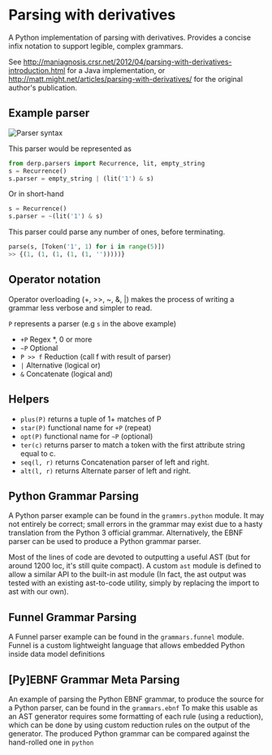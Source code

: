 # Parsing with derivatives
A Python implementation of parsing with derivatives. Provides a concise infix notation to support legible, complex grammars.

See http://maniagnosis.crsr.net/2012/04/parsing-with-derivatives-introduction.html for a Java implementation, or http://matt.might.net/articles/parsing-with-derivatives/ for the original author's publication.

## Example parser
![Parser syntax](https://latex.codecogs.com/png.latex?\dpi{150}&space;\large&space;s&space;=&space;\epsilon&space;|&space;1&space;\cdot&space;s)

This parser would be represented as 
```python
from derp.parsers import Recurrence, lit, empty_string
s = Recurrence()
s.parser = empty_string | (lit('1') & s)
```

Or in short-hand
```python
s = Recurrence()
s.parser = ~(lit('1') & s)
```

This parser could parse any number of ones, before terminating.
```python
parse(s, [Token('1', 1) for i in range(5)])
>> {(1, (1, (1, (1, (1, '')))))}
```


## Operator notation
Operator overloading (+, >>, ~, &, |) makes the process of writing a grammar less verbose and simpler to read.

`P` represents a parser (e.g `s` in the above example)
* `+P` Regex *, 0 or more
* `~P` Optional
* `P >> f` Reduction (call f with result of parser)
* `|` Alternative (logical or)
* `&` Concatenate (logical and)

## Helpers
* `plus(P)` returns a tuple of 1+ matches of P
* `star(P)` functional name for `+P` (repeat)
* `opt(P)` functional name for `~P` (optional)
* `ter(c)` returns parser to match a token with the first attribute string equal to c.
* `seq(l, r)` returns Concatenation parser of left and right. 
* `alt(l, r)` returns Alternate parser of left and right. 

## Python Grammar Parsing
A Python parser example can be found in the `grammrs.python` module.
It may not entirely be correct; small errors in the grammar may exist due to a hasty translation from the Python 3 official grammar. Alternatively, the EBNF parser can be used to produce a Python grammar parser.

Most of the lines of code are devoted to outputting a useful AST (but for around 1200 loc, it's still quite compact). A custom `ast` module is defined to allow a similar API to the built-in ast module (In fact, the ast output was tested with an existing ast-to-code utility, simply by replacing the import to ast with our own).

## Funnel Grammar Parsing
A Funnel parser example can be found in the `grammars.funnel` module. Funnel is a custom lightweight language that allows embedded Python inside data model definitions

## [Py]EBNF Grammar Meta Parsing
An example of parsing the Python EBNF grammar, to produce the source for a Python parser, can be found in the `grammars.ebnf`
To make this usable as an AST generator requires some formatting of each rule (using a reduction), which can be done by using custom reduction rules on the output of the generator. The produced Python grammar can be compared against the hand-rolled one in `python`
